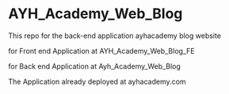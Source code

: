 # AYH_Academy_Web_Blog

This repo for the back-end application ayhacademy blog website

for Front end Application at AYH_Academy_Web_Blog_FE

for Back end Application at Ayh_Academy_Web_Blog

The Application already deployed at ayhacademy.com
